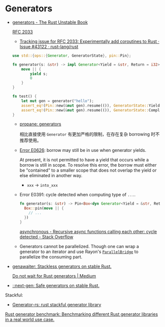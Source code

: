 # Generators
- [generators - The Rust Unstable Book](https://doc.rust-lang.org/beta/unstable-book/language-features/generators.html)

  [RFC 2033](https://github.com/rust-lang/rfcs/blob/master/text/2033-experimental-coroutines.md)
  - [Tracking issue for RFC 2033: Experimentally add coroutines to Rust · Issue #43122 · rust-lang/rust](https://github.com/rust-lang/rust/issues/43122)

  ```rust
  use std::{ops::{Generator, GeneratorState}, pin::Pin};

  fn generator(s: &str) -> impl Generator<Yield = &str, Return = i32> {
      move || {
          yield s;
          0
      }
  }

  fn test() {
      let mut gen = generator("hello");
      assert_eq!(Pin::new(&mut gen).resume(()), GeneratorState::Yielded("hello"));
      assert_eq!(Pin::new(&mut gen).resume(()), GeneratorState::Complete(0));
  }
  ```

  - [propane: generators](https://github.com/withoutboats/propane)

    相比直接使用 `Generator` 有更加严格的限制，在存在复杂 borrowing 时不推荐使用。

  - [Error E0626](https://doc.rust-lang.org/error_codes/E0626.html): borrow may still be in use when generator yields.

    At present, it is not permitted to have a yield that occurs while a borrow is still in scope. To resolve this error, the borrow must either be "contained" to a smaller scope that does not overlap the yield or else eliminated in another way.

    - `xxx` → `into_xxx`

  - Error E0391: cycle detected when computing type of `...`.

    ```rust
    fn generator(s: &str) -> Pin<Box<dyn Generator<Yield = &str, Return = i32> + 'a>> {
      Box::pin(move || {
        // ...
      })
    }
    ```
    [asynchronous - Recursive async functions calling each other: cycle detected - Stack Overflow](https://stackoverflow.com/questions/74737595/recursive-async-functions-calling-each-other-cycle-detected)

  - Generators cannot be parallelized. Though one can wrap a generator to an iterator and use Rayon's [`ParallelBridge`](https://docs.rs/rayon/latest/rayon/iter/trait.ParallelBridge.html) to parallelize the consuming part.

- [genawaiter: Stackless generators on stable Rust.](https://github.com/whatisaphone/genawaiter)

  [Do not wait for Rust generators | Medium](https://david-delassus.medium.com/do-not-wait-for-rust-generators-9e7753465f59)
- [::next-gen: Safe generators on stable Rust.](https://github.com/danielhenrymantilla/next-gen-rs)

Stackful:
- [Generator-rs: rust stackful generator library](https://github.com/Xudong-Huang/generator-rs)

[Rust generator benchmark: Benchmarking different Rust generator libraries in a real world use case.](https://github.com/Tuupertunut/rust-generator-benchmark)